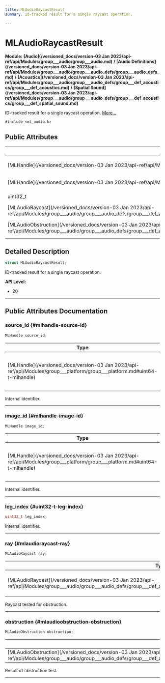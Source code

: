 ```yaml
---
title: MLAudioRaycastResult
summary: id-tracked result for a single raycast operation. 

---
```


# MLAudioRaycastResult

**Module:** **[Audio](/versioned_docs/version-03 Jan 2023/api-ref/api/Modules/group___audio/group___audio.md)** **/** **[Audio Definitions](/versioned_docs/version-03 Jan 2023/api-ref/api/Modules/group___audio/group___audio_defs/group___audio_defs.md)** **/** **[Acoustics](/versioned_docs/version-03 Jan 2023/api-ref/api/Modules/group___audio/group___audio_defs/group___def_acoustics/group___def_acoustics.md)** **/** **[Spatial Sound](/versioned_docs/version-03 Jan 2023/api-ref/api/Modules/group___audio/group___audio_defs/group___def_acoustics/group___def_spatial_sound.md)**



ID-tracked result for a single raycast operation.  [More...](#detailed-description)


`#include <ml_audio.h>`

## Public Attributes

| Type           | Name           |
| -------------- | -------------- |
| [MLHandle](/versioned_docs/version-03 Jan 2023/api-ref/api/Modules/group___platform/group___platform.md#uint64-t-mlhandle) | **[source_id](/versioned_docs/version-03 Jan 2023/api-ref/api/Modules/group___audio/group___audio_defs/group___audio_defs.md#mlhandle-source-id)**  |
| [MLHandle](/versioned_docs/version-03 Jan 2023/api-ref/api/Modules/group___platform/group___platform.md#uint64-t-mlhandle) | **[image_id](/versioned_docs/version-03 Jan 2023/api-ref/api/Modules/group___audio/group___audio_defs/group___audio_defs.md#mlhandle-image-id)**  |
| uint32_t | **[leg_index](/versioned_docs/version-03 Jan 2023/api-ref/api/Modules/group___audio/group___audio_defs/group___audio_defs.md#uint32-t-leg-index)**  |
| [MLAudioRaycast](/versioned_docs/version-03 Jan 2023/api-ref/api/Modules/group___audio/group___audio_defs/group___def_acoustics/group___def_spatial_sound/struct_m_l_audio_raycast.md) | **[ray](/versioned_docs/version-03 Jan 2023/api-ref/api/Modules/group___audio/group___audio_defs/group___audio_defs.md#mlaudioraycast-ray)**  |
| [MLAudioObstruction](/versioned_docs/version-03 Jan 2023/api-ref/api/Modules/group___audio/group___audio_defs/group___def_acoustics/group___def_spatial_sound/struct_m_l_audio_obstruction.md) | **[obstruction](/versioned_docs/version-03 Jan 2023/api-ref/api/Modules/group___audio/group___audio_defs/group___audio_defs.md#mlaudioobstruction-obstruction)**  |

## Detailed Description

```cpp
struct MLAudioRaycastResult;
```

ID-tracked result for a single raycast operation. 




**API Level:**
  * 20 




-----------
## Public Attributes Documentation

### source_id {#mlhandle-source-id}

```cpp
MLHandle source_id;
```



| Type | Description |
|--|--|
| [MLHandle](/versioned_docs/version-03 Jan 2023/api-ref/api/Modules/group___platform/group___platform.md#uint64-t-mlhandle) | Integer handle type used to reference many things returned by the API, instead of returning pointers directly. Use [MLHandleIsValid()](/versioned_docs/version-03 Jan 2023/api-ref/api/Modules/group___platform/group___platform.md#bool-mlhandleisvalid) to check if a handle is valid or not.  |


Internal identifier. 





-----------

### image_id {#mlhandle-image-id}

```cpp
MLHandle image_id;
```



| Type | Description |
|--|--|
| [MLHandle](/versioned_docs/version-03 Jan 2023/api-ref/api/Modules/group___platform/group___platform.md#uint64-t-mlhandle) | Integer handle type used to reference many things returned by the API, instead of returning pointers directly. Use [MLHandleIsValid()](/versioned_docs/version-03 Jan 2023/api-ref/api/Modules/group___platform/group___platform.md#bool-mlhandleisvalid) to check if a handle is valid or not.  |


Internal identifier. 





-----------

### leg_index {#uint32-t-leg-index}

```cpp
uint32_t leg_index;
```


Internal identifier. 





-----------

### ray {#mlaudioraycast-ray}

```cpp
MLAudioRaycast ray;
```



| Type | Description |
|--|--|
| [MLAudioRaycast](/versioned_docs/version-03 Jan 2023/api-ref/api/Modules/group___audio/group___audio_defs/group___def_acoustics/group___def_spatial_sound/struct_m_l_audio_raycast.md) | Two points in space describing a ray.  |


Raycast tested for obstruction. 





-----------

### obstruction {#mlaudioobstruction-obstruction}

```cpp
MLAudioObstruction obstruction;
```



| Type | Description |
|--|--|
| [MLAudioObstruction](/versioned_docs/version-03 Jan 2023/api-ref/api/Modules/group___audio/group___audio_defs/group___def_acoustics/group___def_spatial_sound/struct_m_l_audio_obstruction.md) | Obstruction along a ray.  |


Result of obstruction test. 





-----------

